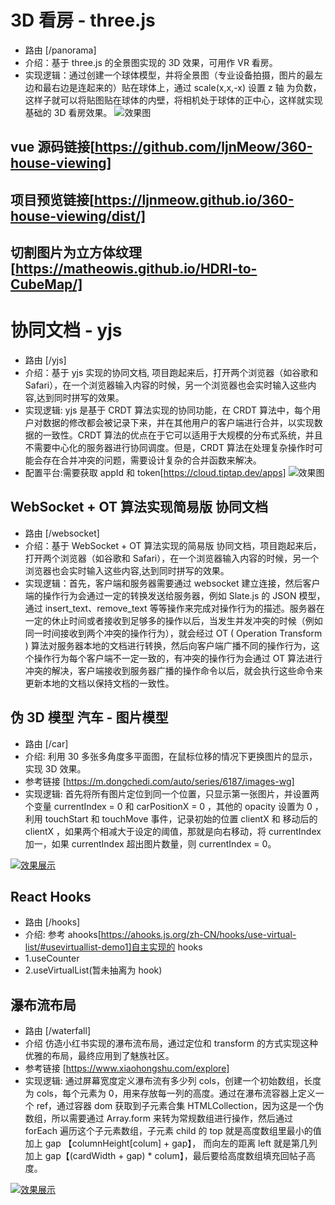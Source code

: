 # 3D 看房 - three.js

- 路由 [/panorama]
- 介绍：基于 three.js 的全景图实现的 3D 效果，可用作 VR 看房。
- 实现逻辑：通过创建一个球体模型，并将全景图（专业设备拍摄，图片的最左边和最右边是连起来的）贴在球体上，通过 scale(x,x,-x) 设置 z 轴 为负数，这样子就可以将贴图贴在球体的内壁，将相机处于球体的正中心，这样就实现基础的 3D 看房效果。
  ![效果图](https://fms.res.meizu.com/dms/2024/05/29/d82293ab-e28e-4776-9fa7-8d5b08f86cb4.jpg)

## vue 源码链接[https://github.com/ljnMeow/360-house-viewing]

## 项目预览链接[https://ljnmeow.github.io/360-house-viewing/dist/]

## 切割图片为立方体纹理[https://matheowis.github.io/HDRI-to-CubeMap/]

# 协同文档 - yjs

- 路由 [/yjs]
- 介绍：基于 yjs 实现的协同文档, 项目跑起来后，打开两个浏览器（如谷歌和 Safari），在一个浏览器输入内容的时候，另一个浏览器也会实时输入这些内容,达到同时拼写的效果。
- 实现逻辑: yjs 是基于 CRDT 算法实现的协同功能，在 CRDT 算法中，每个用户对数据的修改都会被记录下来，并在其他用户的客户端进行合并，以实现数据的一致性。CRDT 算法的优点在于它可以适用于大规模的分布式系统，并且不需要中心化的服务器进行协同调度。但是，CRDT 算法在处理复杂操作时可能会存在合并冲突的问题，需要设计复杂的合并函数来解决。
- 配置平台:需要获取 appId 和 token[https://cloud.tiptap.dev/apps]
  ![效果图](https://fms.res.meizu.com/dms/2024/05/29/c76e89b2-d850-48e3-a05b-e52ae9a9d162.jpg)

## WebSocket + OT 算法实现简易版 协同文档

- 路由 [/websocket]
- 介绍：基于 WebSocket + OT 算法实现的简易版 协同文档，项目跑起来后，打开两个浏览器（如谷歌和 Safari），在一个浏览器输入内容的时候，另一个浏览器也会实时输入这些内容,达到同时拼写的效果。
- 实现逻辑：首先，客户端和服务器需要通过 websocket 建立连接，然后客户端的操作行为会通过一定的转换发送给服务器，例如 Slate.js 的 JSON 模型，通过 insert_text、remove_text 等等操作来完成对操作行为的描述。服务器在一定的休止时间或者接收到足够多的操作以后，当发生并发冲突的时候（例如同一时间接收到两个冲突的操作行为），就会经过 OT ( Operation Transform ) 算法对服务器本地的文档进行转换，然后向客户端广播不同的操作行为，这个操作行为每个客户端不一定一致的，有冲突的操作行为会通过 OT 算法进行冲突的解决，客户端接收到服务器广播的操作命令以后，就会执行这些命令来更新本地的文档以保持文档的一致性。

## 伪 3D 模型 汽车 - 图片模型

- 路由 [/car]
- 介绍: 利用 30 多张多角度多平面图，在鼠标位移的情况下更换图片的显示，实现 3D 效果。
- 参考链接 [https://m.dongchedi.com/auto/series/6187/images-wg]
- 实现逻辑: 首先将所有图片定位到同一个位置，只显示第一张图片，并设置两个变量 currentIndex = 0 和 carPositionX = 0 ，其他的 opacity 设置为 0 ，利用 touchStart 和 touchMove 事件，记录初始的位置 clientX 和 移动后的 clientX ，如果两个相减大于设定的阈值，那就是向右移动，将 currentIndex 加一，如果 currentIndex 超出图片数量，则 currentIndex = 0。

[![效果展示](https://cdn.jsdelivr.net/gh/Muze-GitHub/three-20240517/public/car/1.webp)](https://cdn.jsdelivr.net/gh/Muze-GitHub/three-20240517/public/car/car.mov)

## React Hooks

- 路由 [/hooks]
- 介绍: 参考 ahooks[https://ahooks.js.org/zh-CN/hooks/use-virtual-list/#usevirtuallist-demo1]自主实现的 hooks
- 1.useCounter
- 2.useVirtualList(暂未抽离为 hook)

## 瀑布流布局

- 路由 [/waterfall]
- 介绍 仿造小红书实现的瀑布流布局，通过定位和 transform 的方式实现这种优雅的布局，最终应用到了魅族社区。
- 参考链接 [https://www.xiaohongshu.com/explore]
- 实现逻辑: 通过屏幕宽度定义瀑布流有多少列 cols，创建一个初始数组，长度为 cols，每个元素为 0，用来存放每一列的高度。通过在瀑布流容器上定义一个 ref，通过容器 dom 获取到子元素合集 HTMLCollection，因为这是一个伪数组，所以需要通过 Array.form 来转为常规数组进行操作，然后通过 forEach 遍历这个子元素数组，子元素 child 的 top 就是高度数组里最小的值 加上 gap 【columnHeight[colum] + gap】， 而向左的距离 left 就是第几列加上 gap【(cardWidth + gap) \* colum】，最后要给高度数组填充回帖子高度。

[![效果展示](https://cdn.jsdelivr.net/gh/Muze-GitHub/three-20240517/public/image/waterfall.jpg)](https://cdn.jsdelivr.net/gh/Muze-GitHub/three-20240517/public/image/waterfall.jpg)

